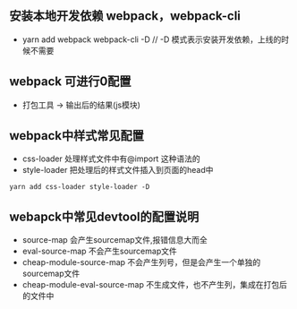 ## 安装本地开发依赖 webpack，webpack-cli
- yarn add  webpack webpack-cli -D //  -D 模式表示安装开发依赖，上线的时候不需要

## webpack 可进行0配置
- 打包工具 -> 输出后的结果(js模块)

## webpack中样式常见配置
- css-loader 处理样式文件中有@import 这种语法的
- style-loader 把处理后的样式文件插入到页面的head中

```
yarn add css-loader style-loader -D
```

## webapck中常见devtool的配置说明
- source-map        会产生sourcemap文件,报错信息大而全
- eval-source-map   不会产生sourcemap文件
- cheap-module-source-map   不会产生列号，但是会产生一个单独的sourcemap文件
- cheap-module-eval-source-map  不生成文件，也不产生列，集成在打包后的文件中
